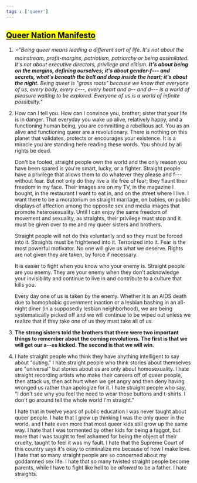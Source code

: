 ```yaml
---
tags : ['queer']
---
```


## [<mark>Queer Nation Manifesto</mark>](https://www.historyisaweapon.com/defcon1/queernation.html)
 
 1. *⭐"Being queer means leading a different sort of life. It's not about the mainstream, profit-margins, patriotism, patriarchy or being assimilated. It's not about executive directors, privilege and elitism. **It's about being on the margins, defining ourselves; it's about gender-f--- and secrets, what's beneath the belt and deep inside the heart; it's about the night.** Being queer is "grass roots" because we know that everyone of us, every body, every c---, every heart and a-- and d--- is a world of pleasure waiting to be explored. Everyone of us is a world of infinite possibility."*    

2. How can I tell you. How can I convince you, brother; sister that your life is in danger. That everyday you wake up alive, relatively happy, and a functioning human being, you are committing a rebellious act. You as an alive and functioning queer are a revolutionary. There is nothing on this planet that validates, protects or encourages your existence. It is a miracle you are standing here reading these words. You should by all rights be dead.  
   
   Don't be fooled, straight people own the world and the only reason you have been spared is you're smart, lucky, or a fighter. Straight people have a privilege that allows them to do whatever they please and f--- without fear. But not only do they live a life free of fear; they flaunt their freedom in my face. Their images are on my TV, in the magazine I bought, in the restaurant I want to eat in, and on the street where I live. I want there to be a moratorium on straight marriage, on babies, on public displays of affection among the opposite sex and media images that promote heterosexuality. Until I can enjoy the same freedom of movement and sexuality, as straights, their privilege must stop and it must be given over to me and my queer sisters and brothers.  
   
   Straight people will not do this voluntarily and so they must be forced into it. Straights must be frightened into it. Terrorized into it. Fear is the most powerful motivator. No one will give us what we deserve. Rights are not given they are taken, by force if necessary.  
   
   It is easier to fight when you know who your enemy is. Straight people are you enemy. They are your enemy when they don't acknowledge your invisibility and continue to live in and contribute to a culture that kills you.  
   
   Every day one of us is taken by the enemy. Whether it is an AIDS death due to homophobic government inaction or a lesbian bashing in an all-night diner (in a supposedly lesbian neighborhood), we are being systematically picked off and we will continue to be wiped out unless we realize that if they take one of us they must take all of us.

3. **The strong sisters told the brothers that there were two important things to remember about the coming revolutions. The first is that we will get our a--es kicked. The second is that we will win.**

4. I hate straight people who think they have anything intelligent to say about "outing." I hate straight people who think stories about themselves are "universal" but stories about us are only about homosexuality. I hate straight recording artists who make their careers off of queer people, then attack us, then act hurt when we get angry and then deny having wronged us rather than apologize for it. I hate straight people who say, "I don't see why you feel the need to wear those buttons and t-shirts. I don't go around tell the whole world I'm straight."   
   
   I hate that in twelve years of public education I was never taught about queer people. I hate that I grew up thinking I was the only queer in the world, and I hate even more that most queer kids still grow up the same way. I hate that I was tormented by other kids for being a faggot, but more that I was taught to feel ashamed for being the object of their cruelty, taught to feel it was my fault. I hate that the Supreme Court of this country says it's okay to criminalize me because of how I make love. I hate that so many straight people are so concerned about my goddamned sex life. I hate that so many twisted straight people become parents, while I have to fight like hell to be _allowed_ to be a father. I hate straights.